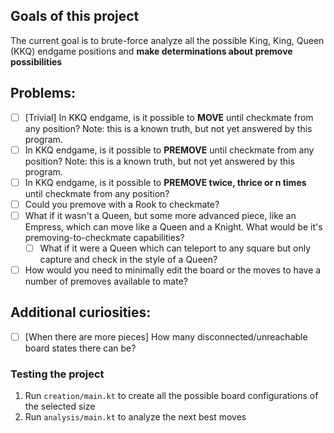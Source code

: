 ## Goals of this project
The current goal is to brute-force analyze all the possible King, King, Queen (KKQ) endgame positions and **make determinations about premove possibilities** 

## Problems:
- [ ] [Trivial] In KKQ endgame, is it possible to **MOVE** until checkmate from any position? Note: this is a known truth, but not yet answered by this program.
- [ ] In KKQ endgame, is it possible to **PREMOVE** until checkmate from any position? Note: this is a known truth, but not yet answered by this program.
- [ ] In KKQ endgame, is it possible to **PREMOVE twice, thrice or n times** until checkmate from any position?
- [ ] Could you premove with a Rook to checkmate? 
- [ ] What if it wasn't a Queen, but some more advanced piece, like an Empress, which can move like a Queen and a Knight. What would be it's premoving-to-checkmate capabilities?
  - [ ] What if it were a Queen which can teleport to any square but only capture and check in the style of a Queen? 
- [ ] How would you need to minimally edit the board or the moves to have a number of premoves available to mate? 

## Additional curiosities:
- [ ] [When there are more pieces] How many disconnected/unreachable board states there can be? 

### Testing the project
1. Run `creation/main.kt` to create all the possible board configurations of the selected size 
2. Run `analysis/main.kt` to analyze the next best moves


